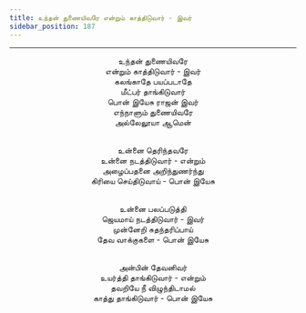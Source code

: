 ```yaml
---
title: உந்தன் துணையிவரே என்றும் காத்திடுவார் - இவர்
sidebar_position: 187
---
```


---
<center>
உந்தன் துணையிவரே<br/>
என்றும் காத்திடுவார் - இவர்<br/>
கலங்காதே பயப்படாதே<br/>
மீட்பர் தாங்கிடுவார்<br/>
பொன் இயேசு ராஜன் இவர்<br/>
எந்நாளும் துணையிவரே<br/>
அல்லேலூயா ஆமென்<br/><br/>

உன்னை தெரிந்தவரே<br/>
உன்னை நடத்திடுவார் - என்றும்<br/>
அழைப்பதனை அறிந்துணர்ந்து<br/>
கிரியை செய்திடுவாய்        - பொன் இயேசு<br/><br/>

உன்னை பலப்படுத்தி<br/>
ஜெயமாய் நடத்திடுவார் - இவர்<br/>
முன்னேறி சுதந்தரிப்பாய்<br/>
தேவ வாக்குகளை        - பொன் இயேசு<br/><br/>

அன்பின் தேவனிவர்<br/>
உயர்த்தி தாங்கிடுவார் - என்றும்<br/>
தவறியே நீ விழுந்திடாமல்<br/>
காத்து தாங்கிடுவார்        - பொன் இயேசு
</center>